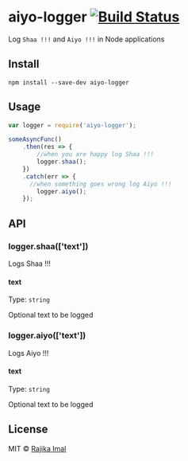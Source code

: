 # aiyo-logger [![Build Status](https://travis-ci.org/rajikaimal/aiyo-logger.svg?branch=master)](https://travis-ci.org/rajikaimal/aiyo-logger)

Log `Shaa !!!` and `Aiyo !!!` in Node applications

## Install

```
npm install --save-dev aiyo-logger
```

## Usage

```js
var logger = require('aiyo-logger');

someAsyncFunc()
	.then(res => {
		//when you are happy log Shaa !!!
		logger.shaa();
	})
	.catch(err => {
	  //when something goes wrong log Aiyo !!!
		logger.aiyo();
	});
```

## API

### logger.shaa(['text'])

Logs Shaa !!!

#### text

Type: `string`

Optional text to be logged

### logger.aiyo(['text'])

Logs Aiyo !!!

#### text

Type: `string`

Optional text to be logged

## License

MIT © [Rajika Imal](https://rajikaimal.github.io)